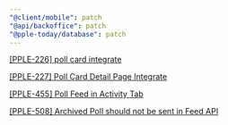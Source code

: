 ```yaml
---
"@client/mobile": patch
"@api/backoffice": patch
"@pple-today/database": patch
---
```


[[PPLE-226] poll card integrate](https://linear.app/snts/issue/PPLE-226/poll-card-integrate)

[[PPLE-227] Poll Card Detail Page Integrate](https://linear.app/snts/issue/PPLE-227/poll-card-detail-page-integrate)

[[PPLE-455] Poll Feed in Activity Tab](https://linear.app/snts/issue/PPLE-455/poll-feed-in-activity-tab)

[[PPLE-508] Archived Poll should not be sent in Feed API](https://linear.app/snts/issue/PPLE-508/bug-archived-poll-should-not-be-sent-in-feed-api)
